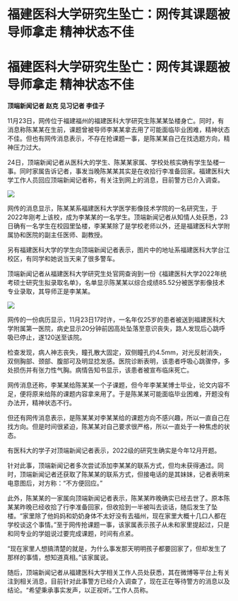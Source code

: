 # 福建医科大学研究生坠亡：网传其课题被导师拿走 精神状态不佳

# 福建医科大学研究生坠亡：网传其课题被导师拿走 精神状态不佳

**顶端新闻记者 赵克 见习记者 李佳子**

11月23日，网传位于福建福州的福建医科大学研究生陈某某坠楼身亡。同时，有消息称陈某某在生前，课题曾被导师李某某拿去用了可能面临毕业困难，精神状态不佳。但也有网传消息表示，不存在抢课题一事，是陈某某自己在找选题方向，精神压力过大。

24日，顶端新闻记者从医科大的学生、陈某某家属、学校处核实确有学生坠楼一事。同时家属告诉记者，事发当晚陈某某其实是在收拾行李准备回家。福建医科大学工作人员回应顶端新闻记者称，有关注到网上的消息，目前警方已介入调查。

![](https://inews.gtimg.com/om_bt/OLIMroWXTEi4C-AeGy0XwSKWB08JeqMEGg3O_ROTQQq8cAA/1000)

网传的消息显示，陈某某系福建医科大学医学影像技术学院的一名研究生，于2022年刚考上该校，成为李某某的一名学生。顶端新闻记者从知情人处获悉，23日确有一名学生在校园里坠楼，李某某除了是学校老师以外，还是福建医科大学附属协和医院的副主任医师、副教授。

另有福建医科大学的学生向顶端新闻记者表示，图片中的地址系福建医科大学台江校区，有同学和她说当天来了很多警车。

顶端新闻记者从福建医科大学研究生处官网查询到一份《福建医科大学2022年统考硕士研究生拟录取名单》，名单显示陈某某以综合成绩85.52分被医学影像技术专业录取，其导师正是李某某。

![](https://inews.gtimg.com/om_bt/OW9ZxmyjZrIyFh9_qe7tvBldejLiejthgzoZHn5jte5a8AA/1000)

网传的一份病历显示，11月23日17时许，一名年仅25岁的患者被送到福建医科大学附属第一医院，病史显示20分钟前因高处坠落至意识丧失，路人发现后心跳呼吸已停止，遂120送至该院。

检查发现，病人神志丧失，瞳孔散大固定，双侧瞳孔约4.5mm，对光反射消失，双侧胸部、颈部、腹部可及明显捻发感。医院诊断表明，该患者呼吸心跳骤停，多处损伤并有张力性气胸。病情告知书显示，该患者被宣布临床死亡。

网传消息还称，李某某给陈某某一个子课题，但今年李某某博士毕业，论文内容不足，便将原来给陈的课题内容拿来用了。于是陈某某可能面临毕业困难，开题没有办法开，精神状态不行。

但还有网传消息表示，是陈某某对李某某给的课题方向不感兴趣，所以一直自己在找方向。但是时间很紧迫，陈某某对自己要求很严格，所以一直处于一种焦虑的状态。

有医科大的学子对顶端新闻记者表示，2022级的研究生确实是今年12月开题。

针对此事，顶端新闻记者多次尝试添加李某某的联系方式，但均未获得通过。同时，顶端新闻记者还获取了陈某某的联系方式，但接电话的是其妹妹，记者表明来电意图后，对方称：“不方便回应。”

此外，陈某某的一家属向顶端新闻记者表示，陈某某昨晚确实已经去世了。原本陈某某昨晚已经收拾了行李准备回家，但收拾到一半被叫去谈话，随后发生了坠楼。“家里除了他妈妈和奶奶身体不太好没有去福州，现在家里大概十几口人都在学校谈这个事情。”至于网传抢课题一事，该家属表示孩子从未和家里提起过，只是和同专业的学姐说过要完成课题，时间有点紧。

“现在家里人想搞清楚的就是，为什么事发那天明明孩子都要回家了，但却发生了那样的事情，想知道真相。”该家属说。

随后，顶端新闻记者从福建医科大学相关工作人员处获悉，其在微博等平台上有关注到相关消息，目前针对此事警方已经介入调查了，现在正在等待警方的消息以及结论。“希望秉承事实发声，以正视听。”工作人员称。

